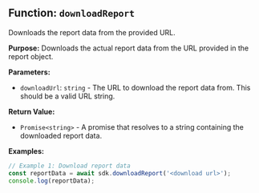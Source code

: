## Function: `downloadReport`

Downloads the report data from the provided URL.

**Purpose:**
Downloads the actual report data from the URL provided in the report object.

**Parameters:**

- `downloadUrl`: `string` - The URL to download the report data from.  This should be a valid URL string.

**Return Value:**

- `Promise<string>` - A promise that resolves to a string containing the downloaded report data.

**Examples:**

```typescript
// Example 1: Download report data
const reportData = await sdk.downloadReport('<download url>');
console.log(reportData);
```